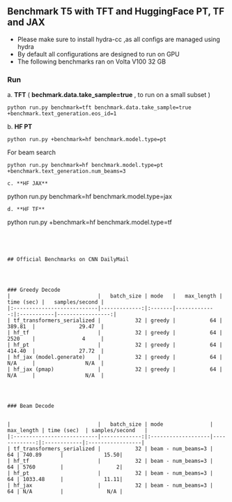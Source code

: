 

## Benchmark T5 with TFT and HuggingFace PT, TF and JAX


* Please make sure to install hydra-cc ,as all configs are managed using hydra
* By default all configurations are designed to run on GPU
* The following benchmarks ran on Volta V100 32 GB


### Run

a. **TFT** ( **bechmark.data.take_sample=true** , to run on  a small subset )

```
python run.py benchmark=tft benchmark.data.take_sample=true +benchmark.text_generation.eos_id=1
```

b. **HF PT**

```
python run.py +benchmark=hf benchmark.model.type=pt
```
For beam search

```
python run.py benchmark=hf benchmark.model.type=pt +benchmark.text_generation.num_beams=3

c. **HF JAX**

```
python run.py benchmark=hf benchmark.model.type=jax
```
d. **HF TF**

```
python run.py +benchmark=hf benchmark.model.type=tf
```




## Official Benchmarks on CNN DailyMail




### Greedy Decode
|                            |   batch_size | mode   |   max_length | time (sec) |   samples/second |
|:---------------------------|-------------:|:-------|-------------:|:-----------|-----------------:|
| tf_transformers_serialized |           32 | greedy |           64 | 389.81  |              29.47  |
| hf_tf                      |           32 | greedy |           64 | 2520    |               4     |
| hf_pt                      |           32 | greedy |           64 | 414.40  |              27.72  |
| hf_jax (model.generate)    |           32 | greedy |           64 | N/A     |                N/A  |
| hf_jax (pmap)              |           32 | greedy |           64 | N/A     |                N/A  |




### Beam Decode


|                            |   batch_size | mode               |   max_length | time (sec)  | samples/second   |
|:---------------------------|-------------:|:-------------------|-------------:|:------------|:-----------------|
| tf_transformers_serialized |           32 | beam - num_beams=3 |           64 | 740.89      |             15.50|
| hf_tf                      |           32 | beam - num_beams=3 |           64 | 5760        |                 2|
| hf_pt                      |           32 | beam - num_beams=3 |           64 | 1033.48     |             11.11|
| hf_jax                     |           32 | beam - num_beams=3 |           64 | N/A         |              N/A |
